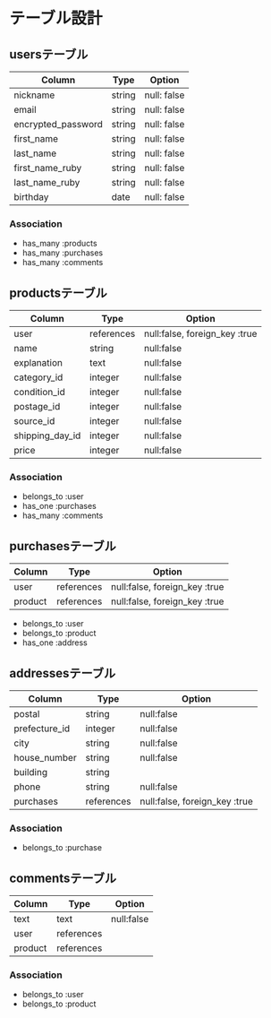 # テーブル設計

## usersテーブル

| Column             | Type       | Option      |
|--------------------|------------|-------------|
| nickname           | string     | null: false |
| email              | string     | null: false |
| encrypted_password | string     | null: false |
| first_name         | string     | null: false |
| last_name          | string     | null: false |
| first_name_ruby    | string     | null: false |
| last_name_ruby     | string     | null: false |
| birthday           | date       | null: false |

### Association
- has_many :products
- has_many :purchases
- has_many :comments

## productsテーブル

| Column           | Type         | Option                       |
|------------------|--------------|------------------------------|
| user             | references   | null:false, foreign_key :true|
| name             | string       | null:false                   |
| explanation      | text         | null:false                   |
| category_id      | integer      | null:false                   |
| condition_id     | integer      | null:false                   |
| postage_id       | integer      | null:false                   |
| source_id        | integer      | null:false                   |
| shipping_day_id  | integer      | null:false                   |
| price            | integer      | null:false                   |

### Association
- belongs_to :user
- has_one :purchases
- has_many :comments

## purchasesテーブル

| Column  | Type        | Option                        |
|---------|-------------|-------------------------------|
| user    | references  | null:false, foreign_key :true |
| product | references  | null:false, foreign_key :true |

- belongs_to :user
- belongs_to :product
- has_one :address

## addressesテーブル

| Column         | Type        | Option                       |
|----------------|-------------|------------------------------|
| postal         | string      | null:false                   |
| prefecture_id  | integer     | null:false                   |
| city           | string      | null:false                   |
| house_number   | string      | null:false                   |
| building       | string      |                              |
| phone          | string      | null:false                   |
| purchases      | references  | null:false, foreign_key :true|

### Association

- belongs_to :purchase

## commentsテーブル

| Column  |  Type      | Option     |
|---------|------------|------------|
| text    | text       | null:false |
| user    | references |            |
| product | references |            |

### Association

- belongs_to :user
- belongs_to :product
